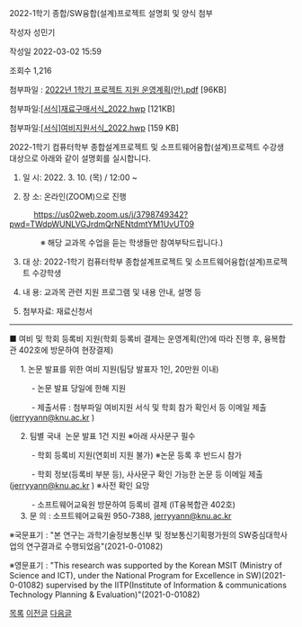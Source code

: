 
2022-1학기 종합/SW융합(설계)프로젝트 설명회 및 양식 첨부





작성자
성민기


작성일
2022-03-02 15:59


조회수
1,216


첨부파일 : [2022년 1학기 프로젝트 지원 운영계획(안).pdf](https://computer.knu.ac.kr/pack/bbs/down.php?f_name=Q0dUVllEWFdbVXNNdxAZblNAQw==&o_name=2022년1학기프로젝트지원운영계획(안).pdf&tbl=Site_BBS_25) [96KB]  

첨부파일:[[서식]재료구매서식\_2022.hwp](https://computer.knu.ac.kr/pack/bbs/down.php?f_name=QEdUVllEWFZZVXVLeRAQbktTVQ==&o_name=[서식]재료구매서식_2022.hwp&tbl=Site_BBS_25) [121KB]  

첨부파일:[[서식]여비지원서식\_2022.hwp](https://computer.knu.ac.kr/pack/bbs/down.php?f_name=QUdUVllEWFZZVXVLeRAQbktTVQ==&o_name=[서식]여비지원서식_2022.hwp&tbl=Site_BBS_25) [159 KB]


﻿﻿﻿﻿﻿﻿﻿﻿﻿﻿﻿﻿﻿﻿﻿﻿﻿﻿﻿﻿﻿﻿﻿﻿﻿﻿﻿﻿﻿﻿﻿2022-1학기 컴퓨터학부 종합설계프로젝트 및 소프트웨어융합(설계)프로젝트 수강생 대상으로 아래와 같이 설명회를 실시합니다.﻿  


  


1. 일 시: 2022. 3. 10. (목) / 12:00 ~

  


2. 장 소: 온라인(ZOOM)으로 진행

           <https://us02web.zoom.us/j/3798749342?pwd=TWdpWUNLVGJrdmQrNENtdmtYM1UvUT09>

              ※ 해당 교과목 수업을 듣는 학생들만 참여부탁드립니다.)

  


3. 대 상: 2022-1학기 컴퓨터학부 종합설계프로젝트 및 소프트웨어융합(설계)프로젝트 수강학생

  


4. 내 용: 교과목 관련 지원 프로그램 및 내용 안내, 설명 등 

  


5. 첨부자료: 재료신청서

  


--------------------------------------------------------------------------------------------------------------------------------------------------------------------------------------------------------------------  


■ 여비 및 학회 등록비 지원(학회 등록비 결제는 운영계획(안)에 따라 진행 후, 융복합관 402호에 방문하여 현장결제)

  


     1. 논문 발표를 위한 여비 지원(팀당 발표자 1인, 20만원 이내)

          - 논문 발표 당일에 한해 지원

          - 제출서류 : 첨부파일 여비지원 서식 및 학회 참가 확인서 등 이메일 제출(jerryyann@knu.ac.kr )  


     2. 팀별 국내  논문 발표 1건 지원 ※아래 사사문구 필수

          - 학회 등록비 지원(연회비 지원 불가) ※논문 등록 후 반드시 참가

          - 학회 정보(등록비 부분 등), 사사문구 확인 가능한 논문 등 이메일 제출(jerryyann@knu.ac.kr ) ※사전 확인 요망 

          - 소프트웨어교육원 방문하여 등록비 결제 (IT융복합관 402호)  
     3. 문 의 : 소프트웨어교육원 950-7388, jerryyann@knu.ac.kr

  


※국문표기 : "본 연구는 과학기술정보통신부 및 정보통신기획평가원의 SW중심대학사업의 연구결과로 수행되었음"(2021-0-01082)

※영문표기 : "This research was supported by the Korean MSIT (Ministry of Science and ICT), under the National Program for Excellence in SW)(2021-0-01082) supervised by the IITP(Institute of Information & communications Technology Planning & Evaluation)"(2021-0-01082)







[목록](https://computer.knu.ac.kr/06_sub/02_sub.html?key=&keyfield=&category=&page=1&bbs_code=Site_BBS_25)
[이전글](https://computer.knu.ac.kr/06_sub/02_sub.html?bbs_cmd=view&page=1&key=&keyfield=&category=&no=3711&bbs_code=Site_BBS_25)
[다음글](https://computer.knu.ac.kr/06_sub/02_sub.html?bbs_cmd=view&page=1&key=&keyfield=&category=&no=3713&bbs_code=Site_BBS_25)

















 